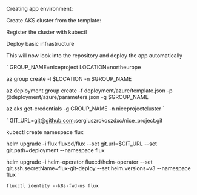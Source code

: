 Creating app environment:

Create AKS cluster from the template:

Register the cluster with kubectl

Deploy basic infrastructure

This will now look into the repository and deploy the app automatically


`
GROUP_NAME=niceproject
LOCATION=northeurope

az group create -l $LOCATION -n $GROUP_NAME

az deployment group create -f deployment/azure/template.json -p @deployment/azure/parameters.json -g $GROUP_NAME

az aks get-credentials -g GROUP_NAME -n niceprojectcluster
`

`
GIT_URL=git@github.com:sergiuszrokoszdxc/nice_project.git

kubectl create namespace flux

helm upgrade -i flux fluxcd/flux --set git.url=$GIT_URL --set git.path=deployment --namespace flux

helm upgrade -i helm-operator fluxcd/helm-operator --set git.ssh.secretName=flux-git-deploy --set helm.versions=v3 --namespace flux
`

`
fluxctl identity --k8s-fwd-ns flux
`